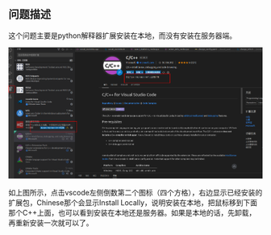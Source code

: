## 问题描述

这个问题主要是python解释器扩展安装在本地，而没有安装在服务器端。

![img error](img/远程拓展安装.png)

如上图所示，点击vscode左侧倒数第二个图标（四个方格），右边显示已经安装的扩展包，Chinese那个会显示Install Locally，说明安装在本地，把鼠标移到下面那个C++上面，也可以看到安装在本地还是服务器。如果是本地的话，先卸载，再重新安装一次就可以了。
